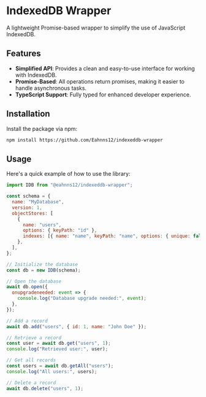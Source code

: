 # IndexedDB Wrapper

A lightweight Promise-based wrapper to simplify the use of JavaScript IndexedDB.

## Features

- **Simplified API**: Provides a clean and easy-to-use interface for working with IndexedDB.
- **Promise-Based**: All operations return promises, making it easier to handle asynchronous tasks.
- **TypeScript Support**: Fully typed for enhanced developer experience.

## Installation

Install the package via npm:

```bash
npm install https://github.com/Eahnns12/indexeddb-wrapper
```

## Usage

Here's a quick example of how to use the library:

```javascript
import IDB from "@eahnns12/indexeddb-wrapper";

const schema = {
  name: "MyDatabase",
  version: 1,
  objectStores: [
    {
      name: "users",
      options: { keyPath: "id" },
      indexes: [{ name: "name", keyPath: "name", options: { unique: false } }],
    },
  ],
};

// Initialize the database
const db = new IDB(schema);

// Open the database
await db.open({
  onupgradeneeded: event => {
    console.log("Database upgrade needed:", event);
  },
});

// Add a record
await db.add("users", { id: 1, name: "John Doe" });

// Retrieve a record
const user = await db.get("users", 1);
console.log("Retrieved user:", user);

// Get all records
const users = await db.getAll("users");
console.log("All users:", users);

// Delete a record
await db.delete("users", 1);
```
